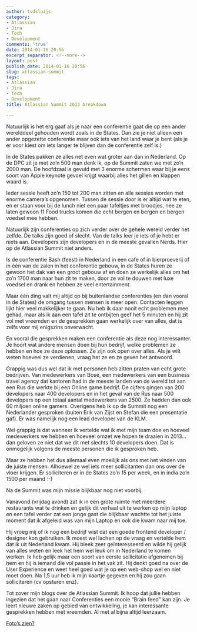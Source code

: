```yaml
---
author: tvdsluijs
category:
- Atlassian
- Jira
- Tech
- Development
comments: 'true'
date: 2014-01-16 20:56
excerpt_separator: <!--more-->
layout: post
publish_date: 2014-01-16 20:56
slug: atlassian-summit
tags:
- Atlassian
- Jira
- Tech
- Development
title: Atlassian Summit 2013 breakdown

---
```

Natuurlijk is het erg gaaf als je naar een conferentie gaat die op een ander
werelddeel gehouden wordt zoals in de States. Dan zie je niet alleen een ander
opgezette conferentie maar ook iets van het land waar je bent (als je er voor
kiest om iets langer te blijven dan de conferentie zelf is.)

In de States pakken ze alles net even wat groter aan dan in Nederland. Op de
DPC zit je met zo’n 500 man denk ik, op de Summit zaten we met zo’n 2000 man.
De hoofdzaal is gevuld met 3 enorme schermen waar bij je eens soort van Apple
keynote gevoel krijgt waarbij alles het gillen en klappen waard is.

Ieder sessie heeft zo’n 150 tot 200 man zitten en alle sessies worden met
enorme camera’s opgenomen. Tussen de sessie door is er altijd wat te eten, en
er staan voor bij de lunch niet een paar tafeltjes met broodjes, nee ze laten
gewoon 11 Food trucks komen die echt bergen en bergen en bergen voedsel mee
hebben.

Natuurlijk zijn conferenties op zich verder over de gehele wereld verder het
zelfde. De talks zijn goed of slecht. Van de talks leer je iets of je hebt er
niets aan. Developers zijn developers en in de meeste gevallen Nerds. Hier op
de Atlassian Summit niet anders.

Is de conferentie Bash (feest) in Nederland in een cafe of in bierproeverij of
in één van de zalen in het conferentie gebouw, in de States huren ze gewoon
het dak van een groot gebouw af en doen ze werkelijk alles om het zo’n 1700
man naar hun zit te maken, door ze vol te douwen met luxe voedsel en drank en
hebben ze veel entertainment.

Maar één ding valt mij altijd op bij buitenlandse conferenties (en dan vooral
in de States) de omgang tussen mensen is meer open. Contacten leggen lijkt
hier veel makkelijker te gaan. Nu heb ik daar nooit echt problemen mee gehad,
maar als ik aan een tafel zit te ontbijten geef het 5 minuten en hij zit vol
met vreemden en de gesprekken gaan werkelijk over van alles, dat is zelfs voor
mij enigszins onverwacht.

En vooral die gesprekken maken een conferentie als deze nog interessanter. Je
hoort wat andere mensen doen bij hun bedrijf, welke problemen ze hebben en hoe
ze deze oplossen. Ze zijn ook open over alles. Als je wilt weten hoeveel ze
verdienen, vraag het ze en ze geven het antwoord.

Grappig was dus wel dat ik met personen heb zitten praten van echt grote
bedrijven. Van medewerkers van Bose, een medewerkers van een business travel
agency dat kantoren had in de meeste landen van de wereld tot aan een Rus die
werkte bij een Online game bedrijf. De cijfers gingen van 200 developers naar
400 developers en in het geval van de Rus naar 500 developers op een totaal
aantal medewerkers van 2500. Ze hadden dan ook 60 miljoen online gamers.
Overigens heb ik op de Summit nog een Nederlander gesproken (buiten Erik van
Zijst en Stefan die een presentatie gaf). Er was namelijk nog een lead
developer van de KLM.

Wel grappig is dat wanneer ik vertelde wat ik met mijn team doe en hoeveel
medewerkers we hebben en hoeveel omzet we hopen te draaien in 2013… dan
geloven ze niet dat we dit met slechts 10 developers doen. Dat is onmogelijk
volgens de meeste personen die ik gesproken heb.

Maar ze hebben het dus allemaal even moeilijk als ons met het vinden van de
juiste mensen. Alhoewel ze wel iets meer sollicitanten dan ons over de vloer
krijgen. Er solliciteren er in de States zo’n 15 per week, en in india zo’n
1500 per maand :-)  
  
Na de Summit was mijn missie blijkbaar nog niet voorbij.

Vanavond (vrijdag avond) zat ik in een grote ruimte met meerdere restaurants
wat te drinken en gelijk dit verhaal uit te werken op mijn laptop en een tafel
verder zat een jonge gast die blijkbaar wachtte tot het juiste moment dat ik
afgeleid was van mijn Laptop en ook die kwam naar mij toe.

Hij vroeg mij of ik nog een bedrijf wist dat een goede frontend developer /
designer kon gebruiken. Ik moest wel lachen op de vraag en vertelde hem dat ik
uit Nederland kwam. Hij bleek zeer geïnteresseerd en wilde hij gelijk van
alles weten en leek het hem wel leuk om in Nederland te komen werken. Ik heb
gelijk maar een soort van eerste sollicitatie afgenomen bij hem en hij is
iemand die vol passie in het vak zit. Hij denkt goed na over de User
Experience en weet heel goed wat je op een web-shop wel en niet moet doen. Na
1,5 uur heb ik mijn kaartje gegeven en hij zou gaan solliciteren (cv opsturen
enz).

Tot zover mijn blogs over de Atlassian Summit. Ik hoop dat jullie hebben
ingezien dat het gaan naar Conferenties een mooie “Brain feed” kan zijn. Je
leert nieuwe zaken op gebied van ontwikkeling, je kan interessante gesprekken
hebben met vreemden. Al met al bijna altijd leerzaam.

[Foto’s zien?](http://www.flickr.com/photos/tvds/sets/72157639653073306/)

